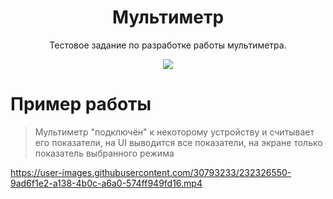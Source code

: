 <h1 align="center">Мультиметр</h1>
<p align="center">Тестовое задание по разработке работы мультиметра.</p>
<p align="center">
  <a href="https://www.python.org/downloads/"><img src="https://img.shields.io/badge/Unity-2021.3.8f1-green"/></a>
</p>

# Пример работы 
> Мультиметр "подключён" к некоторому устройству и считывает его показатели, на UI выводится все показатели, на экране только показатель выбранного режима
> 
https://user-images.githubusercontent.com/30793233/232326550-9ad6f1e2-a138-4b0c-a6a0-574ff949fd16.mp4

